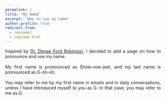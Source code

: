 ```yaml
---
permalink: /
title: "My Name"
excerpt: "How to use my name"
author_profile: true
redirect_from: 
  - /myname/
  - /myname.html
---
```


<div align="justify"> Inspired by <a href = "http://denaeford.me/">Dr. Denae Ford Robinson</a>, I decided to add a page on how to pronounce and use my name.</div>

<br/>

<div align="justify"> My first name is pronounced as Show-row-jeet, and my last name is pronounced as G-oh-sh. </div>

<br/>

<div align="justify"> You may refer to me by my first name in emails and in daily conversations, unless I have introduced myself to you as G. In that case, you may refer to me as G. <div/>
